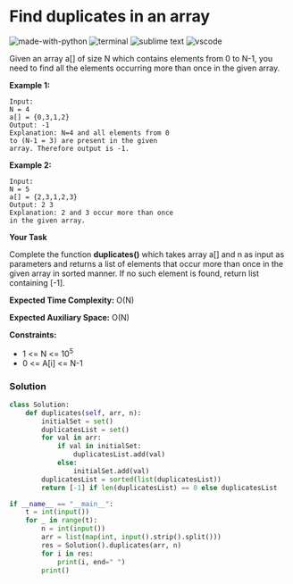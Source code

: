 # Find duplicates in an array
![made-with-python](https://img.shields.io/badge/Made%20with-Python-007396.svg)
![terminal](https://img.shields.io/badge/Windows%20Terminal-4D4D4D?logo=windows%20terminal&logoColor=white)
![sublime text](https://img.shields.io/badge/sublime_text-%23575757.svg?logo=sublime-text&logoColor=important)
![vscode](https://img.shields.io/badge/Visual_Studio_Code-0078D4?logo=visual%20studio%20code&logoColor=white)

Given an array a[] of size N which contains elements from 0 to N-1, you need to find all the elements occurring more than once in the given array.

__Example 1:__
```
Input:
N = 4
a[] = {0,3,1,2}
Output: -1
Explanation: N=4 and all elements from 0
to (N-1 = 3) are present in the given
array. Therefore output is -1.
```
__Example 2:__
```
Input:
N = 5
a[] = {2,3,1,2,3}
Output: 2 3
Explanation: 2 and 3 occur more than once
in the given array.
```
__Your Task__

Complete the function **duplicates()** which takes array a[] and n as input as parameters and returns a list of elements that occur more than once in the given array in sorted manner. If no such element is found, return list containing [-1].

__Expected Time Complexity:__ O(N)

__Expected Auxiliary Space:__ O(N)

__Constraints:__
- 1 <= N <= 10<sup>5</sup>
- 0 <= A[i] <= N-1

### Solution
```py
class Solution:
    def duplicates(self, arr, n):
        initialSet = set()
        duplicatesList = set()
        for val in arr:
            if val in initialSet:
                duplicatesList.add(val)
            else:
                initialSet.add(val)
        duplicatesList = sorted(list(duplicatesList))
        return [-1] if len(duplicatesList) == 0 else duplicatesList

if __name__ == "__main__":
    t = int(input())
    for _ in range(t):
        n = int(input())
        arr = list(map(int, input().strip().split()))
        res = Solution().duplicates(arr, n)
        for i in res:
            print(i, end=" ")
        print()
```